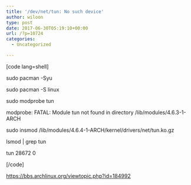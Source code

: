 ```yaml
---
title: '/dev/net/tun: No such device'
author: wiloon
type: post
date: 2017-06-30T05:19:10+00:00
url: /?p=10724
categories:
  - Uncategorized

---
```

[code lang=shell]
  
sudo pacman -Syu
  
sudo pacman -S linux

sudo modprobe tun
  
modprobe: FATAL: Module tun not found in directory /lib/modules/4.6.3-1-ARCH

sudo insmod /lib/modules/4.6.4-1-ARCH/kernel/drivers/net/tun.ko.gz
  
lsmod | grep tun
  
tun 28672 0
  
[/code]

https://bbs.archlinux.org/viewtopic.php?id=184992